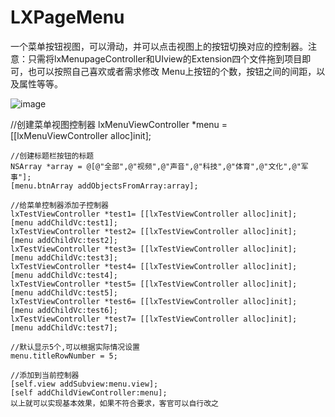 # LXPageMenu
一个菜单按钮视图，可以滑动，并可以点击视图上的按钮切换对应的控制器。注意：只需将lxMenupageController和UIview的Extension四个文件拖到项目即可，也可以按照自己喜欢或者需求修改 Menu上按钮的个数，按钮之间的间距，以及属性等等。

![image](https://github.com/605345534@qq.com/shayebudong/LXPageMenu/blob/master/LXPageMenu/LXPageMenu/example.png)

//创建菜单视图控制器
    lxMenuViewController *menu  = [[lxMenuViewController alloc]init];
    
    //创建标题栏按钮的标题
    NSArray *array = @[@"全部",@"视频",@"声音",@"科技",@"体育",@"文化",@"军事"];
    [menu.btnArray addObjectsFromArray:array];
    
    //给菜单控制器添加子控制器
    lxTestViewController *test1= [[lxTestViewController alloc]init];
    [menu addChildVc:test1];
    lxTestViewController *test2= [[lxTestViewController alloc]init];
    [menu addChildVc:test2];
    lxTestViewController *test3= [[lxTestViewController alloc]init];
    [menu addChildVc:test3];
    lxTestViewController *test4= [[lxTestViewController alloc]init];
    [menu addChildVc:test4];
    lxTestViewController *test5= [[lxTestViewController alloc]init];
    [menu addChildVc:test5];
    lxTestViewController *test6= [[lxTestViewController alloc]init];
    [menu addChildVc:test6];
    lxTestViewController *test7= [[lxTestViewController alloc]init];
    [menu addChildVc:test7];
    
    //默认显示5个,可以根据实际情况设置
    menu.titleRowNumber = 5;
    
    //添加到当前控制器
    [self.view addSubview:menu.view];
    [self addChildViewController:menu];
    以上就可以实现基本效果，如果不符合要求，客官可以自行改之
